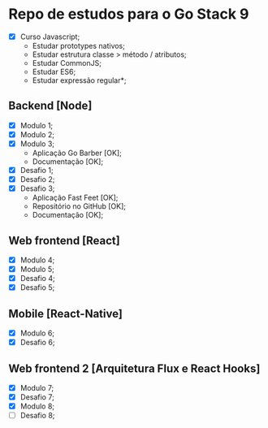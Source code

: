 # Repo de estudos para o Go Stack 9

* [x] Curso Javascript;
  - Estudar prototypes nativos;
  - Estudar estrutura classe > método / atributos;
  - Estudar CommonJS;
  - Estudar ES6;
  - Estudar expressão regular*;

## Backend [Node]

* [x] Modulo 1;
* [x] Modulo 2;
* [x] Modulo 3;
  - Aplicação Go Barber [OK];
  - Documentação [OK];
* [x] Desafio 1;
* [x] Desafio 2;
* [x] Desafio 3;
  - Aplicação Fast Feet [OK];
  - Repositório no GitHub [OK];
  - Documentação [OK];

## Web frontend [React]

* [x] Modulo 4;
* [x] Modulo 5;
* [x] Desafio 4;
* [x] Desafio 5;

## Mobile [React-Native]

* [x] Modulo 6;
* [x] Desafio 6;

## Web frontend 2 [Arquitetura Flux e React Hooks]

* [x] Modulo 7;
* [x] Desafio 7;
* [x] Modulo 8;
* [ ] Desafio 8;